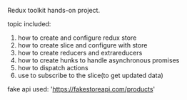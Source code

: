 Redux toolkit hands-on project.

topic included:
1. how to create and configure redux store
2. how to create slice and configure with store
3. how to create reducers and extrareducers
4. how to create hunks to handle asynchronous promises
5. how to dispatch actions
6. use to subscribe to the slice(to get updated data)

fake api used:
'https://fakestoreapi.com/products'
